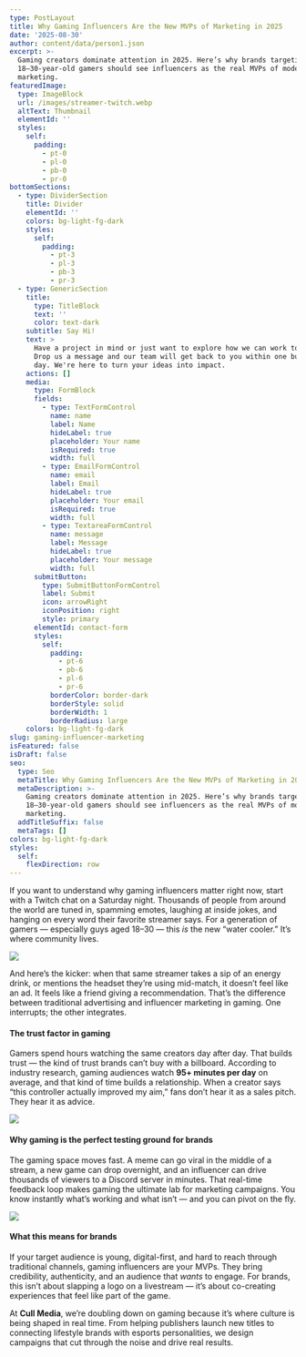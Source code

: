 ```yaml
---
type: PostLayout
title: Why Gaming Influencers Are the New MVPs of Marketing in 2025
date: '2025-08-30'
author: content/data/person1.json
excerpt: >-
  Gaming creators dominate attention in 2025. Here’s why brands targeting
  18–30-year-old gamers should see influencers as the real MVPs of modern
  marketing.
featuredImage:
  type: ImageBlock
  url: /images/streamer-twitch.webp
  altText: Thumbnail
  elementId: ''
  styles:
    self:
      padding:
        - pt-0
        - pl-0
        - pb-0
        - pr-0
bottomSections:
  - type: DividerSection
    title: Divider
    elementId: ''
    colors: bg-light-fg-dark
    styles:
      self:
        padding:
          - pt-3
          - pl-3
          - pb-3
          - pr-3
  - type: GenericSection
    title:
      type: TitleBlock
      text: ''
      color: text-dark
    subtitle: Say Hi!
    text: >
      Have a project in mind or just want to explore how we can work together?
      Drop us a message and our team will get back to you within one business
      day. We're here to turn your ideas into impact.
    actions: []
    media:
      type: FormBlock
      fields:
        - type: TextFormControl
          name: name
          label: Name
          hideLabel: true
          placeholder: Your name
          isRequired: true
          width: full
        - type: EmailFormControl
          name: email
          label: Email
          hideLabel: true
          placeholder: Your email
          isRequired: true
          width: full
        - type: TextareaFormControl
          name: message
          label: Message
          hideLabel: true
          placeholder: Your message
          width: full
      submitButton:
        type: SubmitButtonFormControl
        label: Submit
        icon: arrowRight
        iconPosition: right
        style: primary
      elementId: contact-form
      styles:
        self:
          padding:
            - pt-6
            - pb-6
            - pl-6
            - pr-6
          borderColor: border-dark
          borderStyle: solid
          borderWidth: 1
          borderRadius: large
    colors: bg-light-fg-dark
slug: gaming-influencer-marketing
isFeatured: false
isDraft: false
seo:
  type: Seo
  metaTitle: Why Gaming Influencers Are the New MVPs of Marketing in 2025 | Cull Media
  metaDescription: >-
    Gaming creators dominate attention in 2025. Here’s why brands targeting
    18–30-year-old gamers should see influencers as the real MVPs of modern
    marketing.
  addTitleSuffix: false
  metaTags: []
colors: bg-light-fg-dark
styles:
  self:
    flexDirection: row
---
```

If you want to understand why gaming influencers matter right now, start with a Twitch chat on a Saturday night. Thousands of people from around the world are tuned in, spamming emotes, laughing at inside jokes, and hanging on every word their favorite streamer says. For a generation of gamers — especially guys aged 18–30 — this *is* the new “water cooler.” It’s where community lives.

![](/images/twitch-gaming.webp)

And here’s the kicker: when that same streamer takes a sip of an energy drink, or mentions the headset they’re using mid-match, it doesn’t feel like an ad. It feels like a friend giving a recommendation. That’s the difference between traditional advertising and influencer marketing in gaming. One interrupts; the other integrates.

#### The trust factor in gaming

Gamers spend hours watching the same creators day after day. That builds trust — the kind of trust brands can’t buy with a billboard. According to industry research, gaming audiences watch **95+ minutes per day** on average, and that kind of time builds a relationship. When a creator says “this controller actually improved my aim,” fans don’t hear it as a sales pitch. They hear it as advice.

![](/images/creator-trust.jpg)

#### Why gaming is the perfect testing ground for brands

The gaming space moves fast. A meme can go viral in the middle of a stream, a new game can drop overnight, and an influencer can drive thousands of viewers to a Discord server in minutes. That real-time feedback loop makes gaming the ultimate lab for marketing campaigns. You know instantly what’s working and what isn’t — and you can pivot on the fly.

![](/images/viewer-demographics.png)

#### What this means for brands

If your target audience is young, digital-first, and hard to reach through traditional channels, gaming influencers are your MVPs. They bring credibility, authenticity, and an audience that *wants* to engage. For brands, this isn’t about slapping a logo on a livestream — it’s about co-creating experiences that feel like part of the game.

At **Cull Media**, we’re doubling down on gaming because it’s where culture is being shaped in real time. From helping publishers launch new titles to connecting lifestyle brands with esports personalities, we design campaigns that cut through the noise and drive real results.
